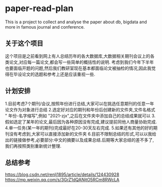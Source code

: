 # paper-read-plan
This is a project to collect and analyse the paper about db, bigdata and more in famous journal and conference.

## 关于这个项目
这个项目是之前看到网上有人总结历年的各大数据库,大数据相关期刊会议上的各类论文,对应每一篇论文,都会写一些简单的概括性的说明. 考虑到我们今年下半年也要面临开题的问题,然后我们教研室现在基本都面临论文被抽检的情况,因此我觉得在毕设论文的选题和参考上还是应该重视一些.

## 计划安排
1.目前考虑7个期刊/会议,按照年份进行总结,大家可以在挑选任意期刊的任意一年论文作为对象进行总结
2.选定好对应的期刊和年份后创建新的文件夹,文件名格式 " 年份-名字缩写",例如 "2021-zjx",之后在文件夹中添加自己的总结成果就可以
3.假如选定了某年的论文,最后因为各种原因没有完成,建议提前同他人商量协助完成.
4.单一任务(某一年的期刊)完成最好在20-30天左右完成.
5.如果还有其他的好的期刊没有考虑到,大家可以直接添加新的文件夹
6.目前不限制总结的形式,可以以我给出的链接做参考,必要部分:中文的摘要以及成果总结.后期等大家总结的差不多了,我们再按照类别重新统计整理.

## 总结参考
https://blog.csdn.net/renlj1895/article/details/124430928 
https://mp.weixin.qq.com/s/3GrZ1dQANjtO5RCm8RWcLA

